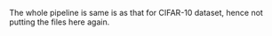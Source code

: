 
The whole pipeline is same is as that for CIFAR-10 dataset, hence not putting the files here again.
